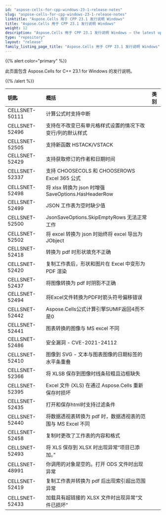 ```yaml
---
id: "aspose-cells-for-cpp-windows-23-1-release-notes"
slug: "aspose-cells-for-cpp-windows-23-1-release-notes"
linktitle: "Aspose.Cells 用于 CPP 23.1 发行说明 Windows"
title: "Aspose.Cells 用于 CPP 23.1 发行说明 Windows"
weight: 12
description: "Aspose.Cells 用于 CPP 23.1 发行说明 Windows – the latest updates and fixes."
type: "repository"
layout: "release"
family_listing_page_title: "Aspose.Cells 用于 CPP 23.1 发行说明 Windows"
---
```

{{% alert color="primary" %}}

此页面包含 Aspose.Cells for C++ 23.1 for Windows 的发行说明。

{{% /alert %}}

|**钥匙**|**概括**|**类别**|
| :- | :- | :- |
|CELLSNET-50111|计算公式时支持中断|
|CELLSNET-52496|支持在不改变已有单元格样式设置的情况下改变行/列的默认样式|
|CELLSNET-52505|支持新函数 HSTACK/VSTACK|
|CELLSNET-52429|支持获取修订的作者和日期时间|
|CELLSNET-52337|支持 CHOOSECOLS 和 CHOOSEROWS Excel 365 公式|
|CELLSNET-52498|将 xlsx 转换为 json 时增强 SaveOptions.HasHeaderRow|
|CELLSNET-52499|JSON 工作表为空时缺少值|
|CELLSNET-52500|JsonSaveOptions.SkipEmptyRows 无法正常工作|
|CELLSNET-52502|将 excel 转换为 json 时始终将 excel 导出为 JObject|
|CELLSNET-52418|转换为 pdf 时形状填充不正确|
|CELLSNET-52420|复制工作表后，形状和图片在 Excel 中变形为 PDF 渲染|
|CELLSNET-52437|将图像转换为 pdf 时阴影不正确|
|CELLSNET-52494|将Excel文件转换为PDF时箭头符号偏移错误|
|CELLSNET-52442|Aspose.Cells公式计算引擎SUMIF返回4而不是0|
|CELLSNET-52441|图表转换的图像与 MS excel 不同|
|CELLSNET-52486|安全漏洞 - CVE-2021-24112|
|CELLSNET-52410|图像到 SVG - 文本与图表图像的日期标签的水平条重叠|
|CELLSNET-52366|将 XLSB 保存到图像时线条较粗且边框缺失|
|CELLSNET-52395|Excel 文件 (XLS) 在通过 Aspose.Cells 重新保存时损坏|
|CELLSNET-52435|打开和保存html时支持过滤条件|
|CELLSNET-52440|将数据透视表转换为 pdf 时，数据透视表的范围与 MS Excel 不同|
|CELLSNET-52458|复制时更改了工作表的内容和格式|
|CELLSNET-52493|将 XLS 保存到 XLSX 时出现异常“项目已添加。”|
|CELLSNET-48991|你调用的对象是空的。打开 ODS 文件时出现异常|
|CELLSNET-52419|复制工作表并转换为 pdf 后出现索引超出范围异常|
|CELLSNET-52433|加载具有超链接的 XLSX 文件时出现异常“文件已损坏”|
